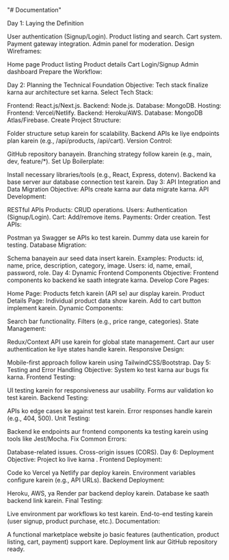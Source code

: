 "# Documentation" 


Day 1: Laying the Definition


User authentication (Signup/Login).
Product listing and search.
Cart system.
Payment gateway integration.
Admin panel for moderation.
Design Wireframes:


Home page
Product listing
Product details
Cart
Login/Signup
Admin dashboard
Prepare the Workflow:


Day 2: Planning the Technical Foundation
Objective: Tech stack finalize karna aur architecture set karna.
Select Tech Stack:

Frontend: React.js/Next.js.
Backend: Node.js.
Database: MongoDB.
Hosting:
Frontend: Vercel/Netlify.
Backend: Heroku/AWS.
Database: MongoDB Atlas/Firebase.
Create Project Structure:

Folder structure setup karein for scalability.
Backend APIs ke liye endpoints plan karein (e.g., /api/products, /api/cart).
Version Control:

GitHub repository banayein.
Branching strategy follow karein (e.g., main, dev, feature/*).
Set Up Boilerplate:

Install necessary libraries/tools (e.g., React, Express, dotenv).
Backend ka base server aur database connection test karein.
Day 3: API Integration and Data Migration
Objective: APIs create karna aur data migrate karna.
API Development:

RESTful APIs 
Products: CRUD operations.
Users: Authentication (Signup/Login).
Cart: Add/remove items.
Payments: Order creation.
Test APIs:

Postman ya Swagger se APIs ko test karein.
Dummy data use karein for testing.
Database Migration:

Schema banayein aur seed data insert karein.
Examples:
Products: id, name, price, description, category, image.
Users: id, name, email, password, role.
Day 4: Dynamic Frontend Components
Objective: Frontend components ko backend ke saath integrate karna.
Develop Core Pages:

Home Page:
Products fetch karein (API se) aur display karein.
Product Details Page:
Individual product data show karein.
Add to cart button implement karein.
Dynamic Components:

Search bar functionality.
Filters (e.g., price range, categories).
State Management:

Redux/Context API use karein for global state management.
Cart aur user authentication ke liye states handle karein.
Responsive Design:

Mobile-first approach follow karein using TailwindCSS/Bootstrap.
Day 5: Testing and Error Handling
Objective: System ko test karna aur bugs fix karna.
Frontend Testing:

UI testing karein for responsiveness aur usability.
Forms aur validation ko test karein.
Backend Testing:

APIs ko edge cases ke against test karein.
Error responses handle karein (e.g., 404, 500).
Unit Testing:

Backend ke endpoints aur frontend components ka testing karein using tools like Jest/Mocha.
Fix Common Errors:

Database-related issues.
Cross-origin issues (CORS).
Day 6: Deployment
Objective: Project ko live karna .
Frontend Deployment:

Code ko Vercel ya Netlify par deploy karein.
Environment variables configure karein (e.g., API URLs).
Backend Deployment:

Heroku, AWS, ya Render par backend deploy karein.
Database ke saath backend link karein.
Final Testing:

Live environment par workflows ko test karein.
End-to-end testing karein (user signup, product purchase, etc.).
Documentation:



A functional marketplace website jo basic features (authentication, product listing, cart, payment) support kare.
Deployment link aur GitHub repository ready.
